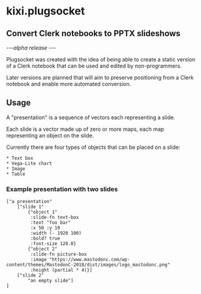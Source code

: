 # kixi.plugsocket
## Convert Clerk notebooks to PPTX slideshows

---_alpha release_ ---

Plugsocket was created with the idea of being able to create a static version of a Clerk notebook that can be used and edited by non-programmers.

Later versions are planned that will aim to preserve positioning from a Clerk notebook and enable more automated conversion.

## Usage

A "presentation" is a sequence of vectors each representing a slide.

Each slide is a vector made up of zero or more maps, each map representing an object on the slide.

Currently there are four types of objects that can be placed on a slide:

    * Text box
    * Vega-Lite chart
    * Image
    * Table

### Example presentation with two slides

```
["a presentation"
    ["slide 1"
        {"object 1"
         :slide-fn text-box
         :text "foo bar"
         :x 50 :y 10
         :width (- 1920 100)
         :bold? true
         :font-size 120.0}
        {"object 2"
         :slide-fn picture-box
         :image "https://www.mastodonc.com/wp-content/themes/MastodonC-2018/dist/images/logo_mastodonc.png"
         :height (partial * 4)}]
    ["slide 2"
        "an empty slide"]
]
```
